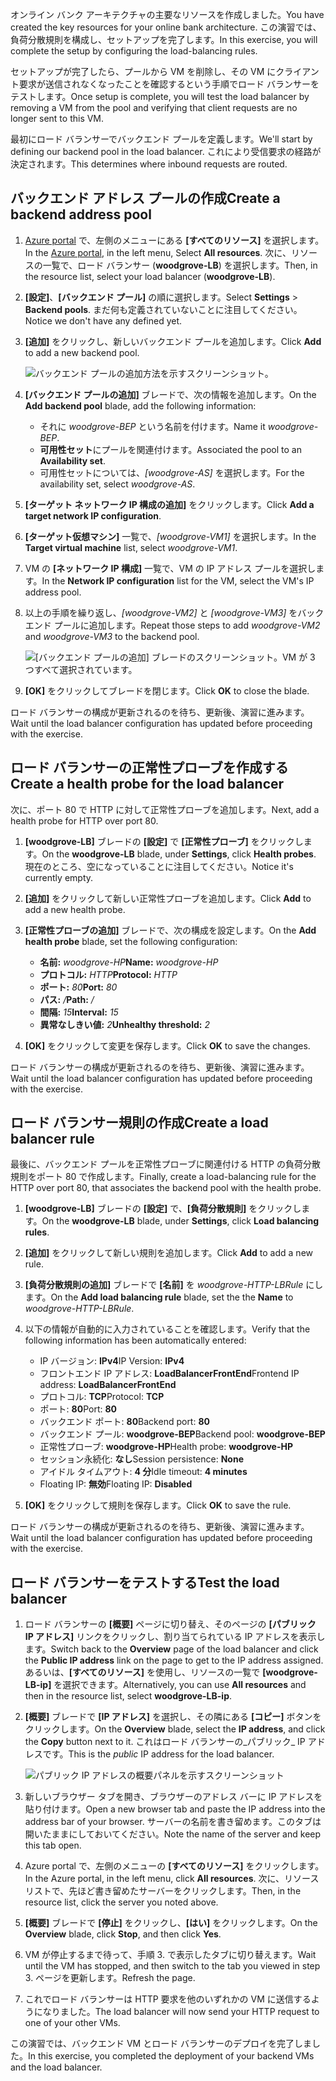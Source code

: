 <span data-ttu-id="fde22-101">オンライン バンク アーキテクチャの主要なリソースを作成しました。</span><span class="sxs-lookup"><span data-stu-id="fde22-101">You have created the key resources for your online bank architecture.</span></span> <span data-ttu-id="fde22-102">この演習では、負荷分散規則を構成し、セットアップを完了します。</span><span class="sxs-lookup"><span data-stu-id="fde22-102">In this exercise, you will complete the setup by configuring the load-balancing rules.</span></span>

<span data-ttu-id="fde22-103">セットアップが完了したら、プールから VM を削除し、その VM にクライアント要求が送信されなくなったことを確認するという手順でロード バランサーをテストします。</span><span class="sxs-lookup"><span data-stu-id="fde22-103">Once setup is complete, you will test the load balancer by removing a VM from the pool and verifying that client requests are no longer sent to this VM.</span></span>

<span data-ttu-id="fde22-104">最初にロード バランサーでバックエンド プールを定義します。</span><span class="sxs-lookup"><span data-stu-id="fde22-104">We'll start by defining our backend pool in the load balancer.</span></span> <span data-ttu-id="fde22-105">これにより受信要求の経路が決定されます。</span><span class="sxs-lookup"><span data-stu-id="fde22-105">This determines where inbound requests are routed.</span></span>

## <a name="create-a-backend-address-pool"></a><span data-ttu-id="fde22-106">バックエンド アドレス プールの作成</span><span class="sxs-lookup"><span data-stu-id="fde22-106">Create a backend address pool</span></span>

1. <span data-ttu-id="fde22-107">[Azure portal](https://portal.azure.com/learn.docs.microsoft.com?azure-portal=true) で、左側のメニューにある **[すべてのリソース]** を選択します。</span><span class="sxs-lookup"><span data-stu-id="fde22-107">In the [Azure portal](https://portal.azure.com/learn.docs.microsoft.com?azure-portal=true), in the left menu, Select **All resources**.</span></span> <span data-ttu-id="fde22-108">次に、リソースの一覧で、ロード バランサー (**woodgrove-LB**) を選択します。</span><span class="sxs-lookup"><span data-stu-id="fde22-108">Then, in the resource list, select your load balancer (**woodgrove-LB**).</span></span>

1. <span data-ttu-id="fde22-109">**[設定]**、**[バックエンド プール]** の順に選択します。</span><span class="sxs-lookup"><span data-stu-id="fde22-109">Select **Settings** > **Backend pools**.</span></span> <span data-ttu-id="fde22-110">まだ何も定義されていないことに注目してください。</span><span class="sxs-lookup"><span data-stu-id="fde22-110">Notice we don't have any defined yet.</span></span>

1. <span data-ttu-id="fde22-111">**[追加]** をクリックし、新しいバックエンド プールを追加します。</span><span class="sxs-lookup"><span data-stu-id="fde22-111">Click **Add** to add a new backend pool.</span></span>

    ![バックエンド プールの追加方法を示すスクリーンショット。](../media/6-backend-pools.png)

1. <span data-ttu-id="fde22-113">**[バックエンド プールの追加]** ブレードで、次の情報を追加します。</span><span class="sxs-lookup"><span data-stu-id="fde22-113">On the **Add backend pool** blade, add the following information:</span></span>
    - <span data-ttu-id="fde22-114">それに _woodgrove-BEP_ という名前を付けます。</span><span class="sxs-lookup"><span data-stu-id="fde22-114">Name it _woodgrove-BEP_.</span></span>
    - <span data-ttu-id="fde22-115">**可用性セット**にプールを関連付けます。</span><span class="sxs-lookup"><span data-stu-id="fde22-115">Associated the pool to an **Availability set**.</span></span>
    - <span data-ttu-id="fde22-116">可用性セットについては、_[woodgrove-AS]_ を選択します。</span><span class="sxs-lookup"><span data-stu-id="fde22-116">For the availability set, select _woodgrove-AS_.</span></span>

1. <span data-ttu-id="fde22-117">**[ターゲット ネットワーク IP 構成の追加]** をクリックします。</span><span class="sxs-lookup"><span data-stu-id="fde22-117">Click **Add a target network IP configuration**.</span></span>

1. <span data-ttu-id="fde22-118">**[ターゲット仮想マシン]** 一覧で、_[woodgrove-VM1]_ を選択します。</span><span class="sxs-lookup"><span data-stu-id="fde22-118">In the **Target virtual machine** list, select _woodgrove-VM1_.</span></span>

1. <span data-ttu-id="fde22-119">VM の **[ネットワーク IP 構成]** 一覧で、VM の IP アドレス プールを選択します。</span><span class="sxs-lookup"><span data-stu-id="fde22-119">In the **Network IP configuration** list for the VM, select the VM's IP address pool.</span></span>

1. <span data-ttu-id="fde22-120">以上の手順を繰り返し、_[woodgrove-VM2]_ と _[woodgrove-VM3]_ をバックエンド プールに追加します。</span><span class="sxs-lookup"><span data-stu-id="fde22-120">Repeat those steps to add _woodgrove-VM2_ and _woodgrove-VM3_ to the backend pool.</span></span>

    ![[バックエンド プールの追加] ブレードのスクリーンショット。VM が 3 つすべて選択されています。](../media/6-add-backend-pool.png)

1. <span data-ttu-id="fde22-122">**[OK]** をクリックしてブレードを閉じます。</span><span class="sxs-lookup"><span data-stu-id="fde22-122">Click **OK** to close the blade.</span></span>

<span data-ttu-id="fde22-123">ロード バランサーの構成が更新されるのを待ち、更新後、演習に進みます。</span><span class="sxs-lookup"><span data-stu-id="fde22-123">Wait until the load balancer configuration has updated before proceeding with the exercise.</span></span>

## <a name="create-a-health-probe-for-the-load-balancer"></a><span data-ttu-id="fde22-124">ロード バランサーの正常性プローブを作成する</span><span class="sxs-lookup"><span data-stu-id="fde22-124">Create a health probe for the load balancer</span></span>

<span data-ttu-id="fde22-125">次に、ポート 80 で HTTP に対して正常性プローブを追加します。</span><span class="sxs-lookup"><span data-stu-id="fde22-125">Next, add a health probe for HTTP over port 80.</span></span>

1. <span data-ttu-id="fde22-126">**[woodgrove-LB]** ブレードの **[設定]** で **[正常性プローブ]** をクリックします。</span><span class="sxs-lookup"><span data-stu-id="fde22-126">On the **woodgrove-LB** blade, under **Settings**, click **Health probes**.</span></span> <span data-ttu-id="fde22-127">現在のところ、空になっていることに注目してください。</span><span class="sxs-lookup"><span data-stu-id="fde22-127">Notice it's currently empty.</span></span>

1. <span data-ttu-id="fde22-128">**[追加]** をクリックして新しい正常性プローブを追加します。</span><span class="sxs-lookup"><span data-stu-id="fde22-128">Click **Add** to add a new health probe.</span></span>

1. <span data-ttu-id="fde22-129">**[正常性プローブの追加]** ブレードで、次の構成を設定します。</span><span class="sxs-lookup"><span data-stu-id="fde22-129">On the **Add health probe** blade, set the following configuration:</span></span>
    - <span data-ttu-id="fde22-130">**名前:** _woodgrove-HP_</span><span class="sxs-lookup"><span data-stu-id="fde22-130">**Name:** _woodgrove-HP_</span></span>
    - <span data-ttu-id="fde22-131">**プロトコル:** _HTTP_</span><span class="sxs-lookup"><span data-stu-id="fde22-131">**Protocol:** _HTTP_</span></span>
    - <span data-ttu-id="fde22-132">**ポート:** _80_</span><span class="sxs-lookup"><span data-stu-id="fde22-132">**Port:** _80_</span></span>
    - <span data-ttu-id="fde22-133">**パス:** _/_</span><span class="sxs-lookup"><span data-stu-id="fde22-133">**Path:** _/_</span></span>
    - <span data-ttu-id="fde22-134">**間隔:** _15_</span><span class="sxs-lookup"><span data-stu-id="fde22-134">**Interval:** _15_</span></span>
    - <span data-ttu-id="fde22-135">**異常なしきい値:** _2_</span><span class="sxs-lookup"><span data-stu-id="fde22-135">**Unhealthy threshold:** _2_</span></span>

1. <span data-ttu-id="fde22-136">**[OK]** をクリックして変更を保存します。</span><span class="sxs-lookup"><span data-stu-id="fde22-136">Click **OK** to save the changes.</span></span>

<span data-ttu-id="fde22-137">ロード バランサーの構成が更新されるのを待ち、更新後、演習に進みます。</span><span class="sxs-lookup"><span data-stu-id="fde22-137">Wait until the load balancer configuration has updated before proceeding with the exercise.</span></span>

## <a name="create-a-load-balancer-rule"></a><span data-ttu-id="fde22-138">ロード バランサー規則の作成</span><span class="sxs-lookup"><span data-stu-id="fde22-138">Create a load balancer rule</span></span>

<span data-ttu-id="fde22-139">最後に、バックエンド プールを正常性プローブに関連付ける HTTP の負荷分散規則をポート 80 で作成します。</span><span class="sxs-lookup"><span data-stu-id="fde22-139">Finally, create a load-balancing rule for the HTTP over port 80, that associates the backend pool with the health probe.</span></span>

1. <span data-ttu-id="fde22-140">**[woodgrove-LB]** ブレードの **[設定]** で、**[負荷分散規則]** をクリックします。</span><span class="sxs-lookup"><span data-stu-id="fde22-140">On the **woodgrove-LB** blade, under **Settings**, click **Load balancing rules**.</span></span>

1. <span data-ttu-id="fde22-141">**[追加]** をクリックして新しい規則を追加します。</span><span class="sxs-lookup"><span data-stu-id="fde22-141">Click **Add** to add a new rule.</span></span>

1. <span data-ttu-id="fde22-142">**[負荷分散規則の追加]** ブレードで **[名前]** を _woodgrove-HTTP-LBRule_ にします。</span><span class="sxs-lookup"><span data-stu-id="fde22-142">On the **Add load balancing rule** blade, set the the **Name** to _woodgrove-HTTP-LBRule_.</span></span>

1. <span data-ttu-id="fde22-143">以下の情報が自動的に入力されていることを確認します。</span><span class="sxs-lookup"><span data-stu-id="fde22-143">Verify that the following information has been automatically entered:</span></span>
    - <span data-ttu-id="fde22-144">IP バージョン: **IPv4**</span><span class="sxs-lookup"><span data-stu-id="fde22-144">IP Version: **IPv4**</span></span>
    - <span data-ttu-id="fde22-145">フロントエンド IP アドレス: **LoadBalancerFrontEnd**</span><span class="sxs-lookup"><span data-stu-id="fde22-145">Frontend IP address: **LoadBalancerFrontEnd**</span></span>
    - <span data-ttu-id="fde22-146">プロトコル: **TCP**</span><span class="sxs-lookup"><span data-stu-id="fde22-146">Protocol: **TCP**</span></span>
    - <span data-ttu-id="fde22-147">ポート: **80**</span><span class="sxs-lookup"><span data-stu-id="fde22-147">Port: **80**</span></span>
    - <span data-ttu-id="fde22-148">バックエンド ポート: **80**</span><span class="sxs-lookup"><span data-stu-id="fde22-148">Backend port: **80**</span></span>
    - <span data-ttu-id="fde22-149">バックエンド プール: **woodgrove-BEP**</span><span class="sxs-lookup"><span data-stu-id="fde22-149">Backend pool: **woodgrove-BEP**</span></span>
    - <span data-ttu-id="fde22-150">正常性プローブ: **woodgrove-HP**</span><span class="sxs-lookup"><span data-stu-id="fde22-150">Health probe: **woodgrove-HP**</span></span>
    - <span data-ttu-id="fde22-151">セッション永続化: **なし**</span><span class="sxs-lookup"><span data-stu-id="fde22-151">Session persistence: **None**</span></span>
    - <span data-ttu-id="fde22-152">アイドル タイムアウト: **4 分**</span><span class="sxs-lookup"><span data-stu-id="fde22-152">Idle timeout: **4 minutes**</span></span>
    - <span data-ttu-id="fde22-153">Floating IP: **無効**</span><span class="sxs-lookup"><span data-stu-id="fde22-153">Floating IP: **Disabled**</span></span>

1. <span data-ttu-id="fde22-154">**[OK]** をクリックして規則を保存します。</span><span class="sxs-lookup"><span data-stu-id="fde22-154">Click **OK** to save the rule.</span></span>

<span data-ttu-id="fde22-155">ロード バランサーの構成が更新されるのを待ち、更新後、演習に進みます。</span><span class="sxs-lookup"><span data-stu-id="fde22-155">Wait until the load balancer configuration has updated before proceeding with the exercise.</span></span>

## <a name="test-the-load-balancer"></a><span data-ttu-id="fde22-156">ロード バランサーをテストする</span><span class="sxs-lookup"><span data-stu-id="fde22-156">Test the load balancer</span></span>

1. <span data-ttu-id="fde22-157">ロード バランサーの **[概要]** ページに切り替え、そのページの **[パブリック IP アドレス]** リンクをクリックし、割り当てられている IP アドレスを表示します。</span><span class="sxs-lookup"><span data-stu-id="fde22-157">Switch back to the **Overview** page of the load balancer and click the **Public IP address** link on the page to get to the IP address assigned.</span></span> <span data-ttu-id="fde22-158">あるいは、**[すべてのリソース]** を使用し、リソースの一覧で **[woodgrove-LB-ip]** を選択できます。</span><span class="sxs-lookup"><span data-stu-id="fde22-158">Alternatively, you can use **All resources** and then in the resource list, select **woodgrove-LB-ip**.</span></span>

1. <span data-ttu-id="fde22-159">**[概要]** ブレードで **[IP アドレス]** を選択し、その隣にある **[コピー]** ボタンをクリックします。</span><span class="sxs-lookup"><span data-stu-id="fde22-159">On the **Overview** blade, select the **IP address**, and click the **Copy** button next to it.</span></span> <span data-ttu-id="fde22-160">これはロード バランサーの_パブリック_ IP アドレスです。</span><span class="sxs-lookup"><span data-stu-id="fde22-160">This is the _public_ IP address for the load balancer.</span></span>

    ![パブリック IP アドレスの概要パネルを示すスクリーンショット](../media/6-public-ip.png)

1. <span data-ttu-id="fde22-162">新しいブラウザー タブを開き、ブラウザーのアドレス バーに IP アドレスを貼り付けます。</span><span class="sxs-lookup"><span data-stu-id="fde22-162">Open a new browser tab and paste the IP address into the address bar of your browser.</span></span> <span data-ttu-id="fde22-163">サーバーの名前を書き留めます。このタブは開いたままにしておいてください。</span><span class="sxs-lookup"><span data-stu-id="fde22-163">Note the name of the server and keep this tab open.</span></span>

1. <span data-ttu-id="fde22-164">Azure portal で、左側のメニューの **[すべてのリソース]** をクリックします。</span><span class="sxs-lookup"><span data-stu-id="fde22-164">In the Azure portal, in the left menu, click **All resources**.</span></span> <span data-ttu-id="fde22-165">次に、リソース リストで、先ほど書き留めたサーバーをクリックします。</span><span class="sxs-lookup"><span data-stu-id="fde22-165">Then, in the resource list, click the server you noted above.</span></span>

1. <span data-ttu-id="fde22-166">**[概要]** ブレードで **[停止]** をクリックし、**[はい]** をクリックします。</span><span class="sxs-lookup"><span data-stu-id="fde22-166">On the **Overview** blade, click **Stop**, and then click **Yes**.</span></span>

1. <span data-ttu-id="fde22-167">VM が停止するまで待って、手順 3. で表示したタブに切り替えます。</span><span class="sxs-lookup"><span data-stu-id="fde22-167">Wait until the VM has stopped, and then switch to the tab you viewed in step 3.</span></span> <span data-ttu-id="fde22-168">ページを更新します。</span><span class="sxs-lookup"><span data-stu-id="fde22-168">Refresh the page.</span></span>

1. <span data-ttu-id="fde22-169">これでロード バランサーは HTTP 要求を他のいずれかの VM に送信するようになりました。</span><span class="sxs-lookup"><span data-stu-id="fde22-169">The load balancer will now send your HTTP request to one of your other VMs.</span></span>

<span data-ttu-id="fde22-170">この演習では、バックエンド VM とロード バランサーのデプロイを完了しました。</span><span class="sxs-lookup"><span data-stu-id="fde22-170">In this exercise, you completed the deployment of your backend VMs and the load balancer.</span></span>

